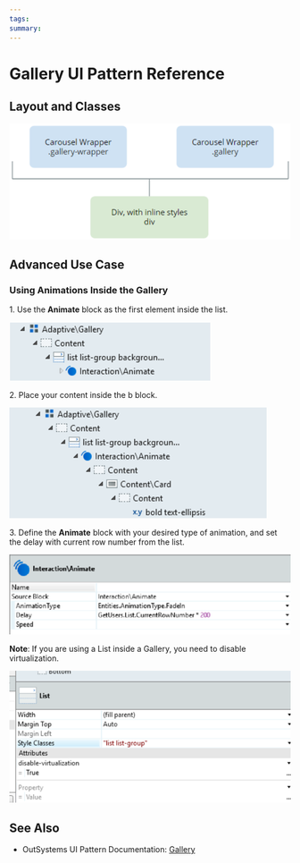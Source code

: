 ```yaml
---
tags:
summary: 
---
```


# Gallery UI Pattern Reference

## Layout and Classes

![](images/Gallery_Layout.png)

## Advanced Use Case

### Using Animations Inside the Gallery

1\. Use the **Animate** block as the first element inside the list.

![](images/Gallery_animate.png)

2\. Place your content inside the b block.

![](images/Gallery_ellipsis.png)

3\. Define the **Animate** block with your desired type of animation, and set
the delay with current row number from the list.

![](images/Gallery_interaction.png)

**Note**: If you are using a List inside a Gallery, you need to disable
virtualization.

![](images/Gallery_list.png)


 ## See Also

* OutSystems UI Pattern Documentation: [Gallery](https://success.outsystems.com/Documentation/11/Developing_an_Application/Design_UI/Patterns/Using_Mobile_Patterns/Gallery_Pattern)

